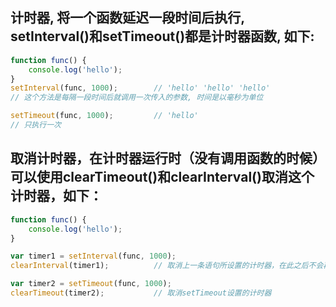 ## 计时器, 将一个函数延迟一段时间后执行, setInterval()和setTimeout()都是计时器函数, 如下:
```javascript
function func() {
	console.log('hello');
}
setInterval(func, 1000);		// 'hello' 'hello' 'hello'
// 这个方法是每隔一段时间后就调用一次传入的参数, 时间是以毫秒为单位

setTimeout(func, 1000);			// 'hello'
// 只执行一次
```

## 取消计时器，在计时器运行时（没有调用函数的时候）可以使用clearTimeout()和clearInterval()取消这个计时器，如下：
```javascript
function func() {
	console.log('hello');
}

var timer1 = setInterval(func, 1000);
clearInterval(timer1);			// 取消上一条语句所设置的计时器，在此之后不会再调用func

var timer2 = setTimeout(func, 1000);
clearTimeout(timer2);			// 取消setTimeout设置的计时器
```

